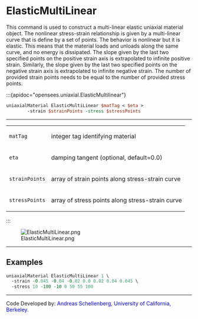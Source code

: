 # ElasticMultiLinear

<p>This command is used to construct a multi-linear elastic uniaxial
material object. The nonlinear stress-strain relationship is given by a
multi-linear curve that is define by a set of points. The behavior is
nonlinear but it is elastic. This means that the material loads and
unloads along the same curve, and no energy is dissipated. The slope
given by the last two specified points on the positive strain axis is
extrapolated to infinite positive strain. Similarly, the slope given by
the last two specified points on the negative strain axis is
extrapolated to infinite negative strain. The number of provided strain
points needs to be equal to the number of provided stress points.</p>

:::{apidoc="opensees.uniaxial.ElasticMultilinear"}
```tcl
uniaxialMaterial ElasticMultiLinear $matTag < $eta >
        -strain $strainPoints -stress $stressPoints
```
<hr />
<table>
<tbody>
<tr class="odd">
<td><code class="parameter-table-variable">matTag</code></td>
<td><p>integer tag identifying material</p></td>
</tr>
<tr class="even">
<td><code class="parameter-table-variable">eta</code></td>
<td><p>damping tangent (optional, default=0.0)</p></td>
</tr>
<tr class="odd">
<td><code class="parameter-table-variable">strainPoints</code></td>
<td><p>array of strain points along stress-strain curve</p></td>
</tr>
<tr class="even">
<td><code class="parameter-table-variable">stressPoints</code></td>
<td><p>array of stress points along stress-strain curve</p></td>
</tr>
</tbody>
</table>
:::

<figure>
<img src="/OpenSeesRT/contrib/static/ElasticMultiLinear.png" title="ElasticMultiLinear.png"
alt="ElasticMultiLinear.png" />
<figcaption aria-hidden="true">ElasticMultiLinear.png</figcaption>
</figure>
<hr />

## Examples

```tcl
uniaxialMaterial ElasticMultiLinear 1 \
  -strain -0.045 -0.04 -0.02 0.0 0.02 0.04 0.045 \
  -stress 10 -100 -10 0 50 55 100
```

<hr />
<p>Code Developed by: <span style="color:blue"> Andreas Schellenberg, University of California, Berkeley. </span></p>


